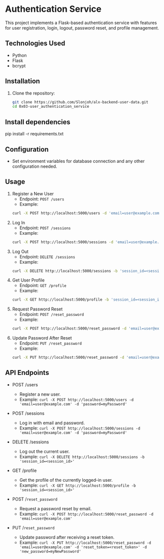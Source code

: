 # Authentication Service

This project implements a Flask-based authentication service with features for user registration, login, logout, password reset, and profile management.

## Technologies Used
- Python
- Flask
- bcrypt

## Installation
1. Clone the repository:
   ```bash
   git clone https://github.com/Slonjoh/alx-backend-user-data.git
   cd 0x03-user_authentication_service
   ```

## Install dependencies
pip install -r requirements.txt

## Configuration
- Set environment variables for database connection and any other configuration needed.

## Usage
1. Register a New User
	- Endpoint: `POST /users`
	- Example:
	```bash
	curl -X POST http://localhost:5000/users -d 'email=user@example.com' -d 'password=myPassword'
	```
2. Log In
	- Endpoint: `POST /sessions`
	- Example:
	```bash
	curl -X POST http://localhost:5000/sessions -d 'email=user@example.com' -d 'password=myPassword'
	```
3. Log Out
	- Endpoint: `DELETE /sessions`
	- Example:
	```bash
	curl -X DELETE http://localhost:5000/sessions -b 'session_id=<session_id>'
	```
4. Get User Profile
	- Endpoint: `GET /profile`
	- Example:
	```bash
	curl -X GET http://localhost:5000/profile -b 'session_id=<session_id>'
	```
5. Request Password Reset
	- Endpoint: `POST /reset_password`
	- Example:
	```bash
	curl -X POST http://localhost:5000/reset_password -d 'email=user@example.com'
	```
6. Update Password After Reset
	- Endpoint: `PUT /reset_password`
	- Example:
	```bash
	curl -X PUT http://localhost:5000/reset_password -d 'email=user@example.com' -d 'reset_token=<reset_token>' -d 'new_password=myNewPassword'
	```

## API Endpoints
- POST /users
	- Register a new user.
	- Example: `curl -X POST http://localhost:5000/users -d 'email=user@example.com' -d 'password=myPassword'`

- POST /sessions
	- Log in with email and password.
	- Example: `curl -X POST http://localhost:5000/sessions -d 'email=user@example.com' -d 'password=myPassword'`

- DELETE /sessions
	- Log out the current user.
	- Example: `curl -X DELETE http://localhost:5000/sessions -b 'session_id=<session_id>'`

- GET /profile
	- Get the profile of the currently logged-in user.
	- Example: `curl -X GET http://localhost:5000/profile -b 'session_id=<session_id>'`

- POST /`reset_password`
	- Request a password reset by email.
	- Example: `curl -X POST http://localhost:5000/reset_password -d 'email=user@example.com'`

- PUT /`reset_password`
	- Update password after receiving a reset token.
	- Example: `curl -X PUT http://localhost:5000/reset_password -d 'email=user@example.com' -d 'reset_token=<reset_token>' -d 'new_password=myNewPassword'`
